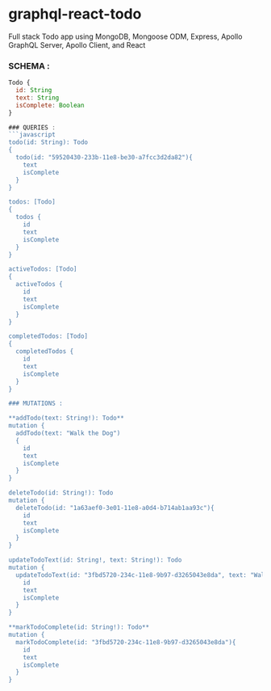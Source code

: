 # graphql-react-todo
Full stack Todo app using MongoDB, Mongoose ODM, Express, Apollo GraphQL Server, Apollo Client, and React

### SCHEMA : 
```javascript
Todo {  
  id: String  
  text: String  
  isComplete: Boolean  
}  

### QUERIES : 
```javascript
todo(id: String): Todo  
{
  todo(id: "59520430-233b-11e8-be30-a7fcc3d2da82"){
    text
    isComplete
  }
}

todos: [Todo]
{
  todos {
    id
    text
    isComplete
  }
}

activeTodos: [Todo]
{
  activeTodos {
    id
    text
    isComplete
  }
}

completedTodos: [Todo]
{
  completedTodos {
    id
    text
    isComplete
  }
}

### MUTATIONS :

**addTodo(text: String!): Todo**
mutation {
  addTodo(text: "Walk the Dog")
  {
    id
    text
    isComplete
  }
}

deleteTodo(id: String!): Todo
mutation {
  deleteTodo(id: "1a63aef0-3e01-11e8-a0d4-b714ab1aa93c"){
    id
    text
    isComplete
  }
}

updateTodoText(id: String!, text: String!): Todo
mutation {
  updateTodoText(id: "3fbd5720-234c-11e8-9b97-d3265043e8da", text: "Walk the dog"){
    id
    text
    isComplete
  }
}

**markTodoComplete(id: String!): Todo**
mutation {
  markTodoComplete(id: "3fbd5720-234c-11e8-9b97-d3265043e8da"){
    id
    text
    isComplete
  }
}

